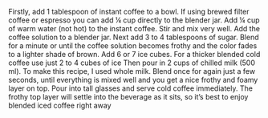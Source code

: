 Firstly, add 1 tablespoon of instant coffee to a bowl. If using brewed filter coffee or espresso you can add ¼ cup directly to the blender jar.
Add ¼ cup of warm water (not hot) to the instant coffee. Stir and mix very well.
Add the coffee solution to a blender jar.
Next add 3 to 4 tablespoons of sugar.
Blend for a minute or until the coffee solution becomes frothy and the color fades to a lighter shade of brown.
Add 6 or 7 ice cubes. For a thicker blended cold coffee use just 2 to 4 cubes of ice
Then pour in 2 cups of chilled milk (500 ml). To make this recipe, I used whole milk. 
Blend once for again just a few seconds, until everything is mixed well and you get a nice frothy and foamy layer on top.
Pour into tall glasses and serve cold coffee immediately. The frothy top layer will settle into the beverage as it sits, so it’s best to enjoy blended iced coffee right away

